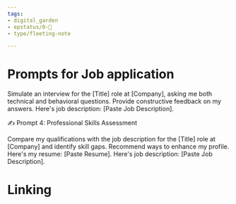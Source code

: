 ```yaml
---
tags: 
- digital_garden
- epstatus/0-🌰
- type/fleeting-note

---
```

# Prompts for Job application
Simulate an interview for the [Title] role at [Company], asking me both technical and behavioral questions. Provide constructive feedback on my answers. Here's job description: [Paste Job Description].

✍️ Prompt 4: Professional Skills Assessment  
  
Compare my qualifications with the job description for the [Title] role at [Company] and identify skill gaps. Recommend ways to enhance my profile. Here's my resume: [Paste Resume]. Here's job description: [Paste Job Description].
# Linking


